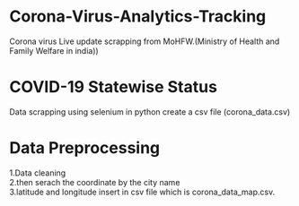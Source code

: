 # Corona-Virus-Analytics-Tracking
Corona virus Live update scrapping from MoHFW.(Ministry of Health and Family Welfare in india))
# COVID-19 Statewise Status
Data scrapping using selenium in python
create a csv file (corona_data.csv)
# Data Preprocessing  <br/>
1.Data cleaning <br/>
2.then serach the coordinate by the city name <br/>
3.latitude and longitude insert in csv file which is corona_data_map.csv.


